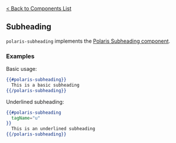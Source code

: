 [< Back to Components List](../README.md#components)

## Subheading

`polaris-subheading` implements the [Polaris Subheading component](https://polaris.shopify.com/components/titles-and-text/subheading).

### Examples

Basic usage:

```hbs
{{#polaris-subheading}}
  This is a basic subheading
{{/polaris-subheading}}
```

Underlined subheading:

```hbs
{{#polaris-subheading
  tagName="u"
}}
  This is an underlined subheading
{{/polaris-subheading}}
```
